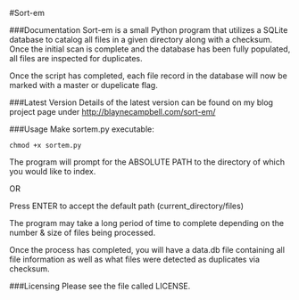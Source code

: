 #Sort-em

###Documentation
Sort-em is a small Python program that utilizes a SQLite database to catalog all files in a given directory along with a checksum. Once the initial scan is complete and the database has been fully populated, all files are inspected for duplicates.

Once the script has completed, each file record in the database will now be marked with a master or dupelicate flag.

###Latest Version
Details of the latest version can be found on my blog project page under http://blaynecampbell.com/sort-em/

###Usage
Make sortem.py executable:
```
chmod +x sortem.py
```
The program will prompt for the ABSOLUTE PATH to the directory of which you would like to index.

OR

Press ENTER to accept the default path (current_directory/files)

The program may take a long period of time to complete depending on the number & size of files being processed. 

Once the process has completed, you will have a data.db file containing all file information as well as what files were detected as duplicates via checksum.

###Licensing
Please see the file called LICENSE.
